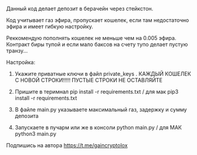 
Данный код делает депозит в берачейн через стейкстон.

Код учитывает газ эфира, пропускает кошелек, если там недостаточно эфира и имеет гибкую настройку.

Реккомендую пополнять кошелек не меньше чем на  0.005 эфира. Контракт биры тупой и если мало баксов на счету тупо делает пустую транзу...

Настройка:

1. Укажите приватные ключи в файл private_keys . КАЖДЫЙ КОШЕЛЕК С НОВОЙ СТРОКИ!!!!! ПУСТЫЕ СТРОКИ НЕ ОСТАВЛЯЙТЕ

2. Пришите в теримнал pip install -r requirements.txt  /  для мак  pip3 install -r requirements.txt

3. В файле main.py указываете максимальный газ, задержку и сумму депозита

4. Запускаете в пучарм или же в консоли python main.py   / для МАК python3 main.py


Подпишись на автора https://t.me/gaincryptolox
